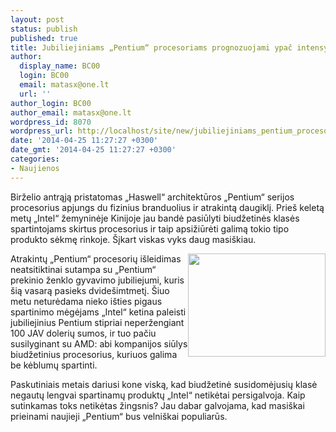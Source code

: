 ```yaml
---
layout: post
status: publish
published: true
title: Jubiliejiniams „Pentium“ procesoriams prognozuojami ypač intensyvūs pardavimai
author:
  display_name: BC00
  login: BC00
  email: matasx@one.lt
  url: ''
author_login: BC00
author_email: matasx@one.lt
wordpress_id: 8070
wordpress_url: http://localhost/site/new/jubiliejiniams_pentium_procesoriams_prognozuojami_ypac_intensyvus_pardavimai/
date: '2014-04-25 11:27:27 +0300'
date_gmt: '2014-04-25 11:27:27 +0300'
categories:
- Naujienos
---
```

<p>
	Birželio antrąją pristatomas &bdquo;Haswell&ldquo; architektūros &bdquo;Pentium&ldquo; serijos procesorius apjungs du fizinius branduolius ir atrakintą daugiklį. Prie&scaron; keletą metų &bdquo;Intel&ldquo; žemyninėje Kinijoje jau bandė pasiūlyti biudžetinės klasės spartintojams skirtus procesorius ir taip apsižiūrėti galimą tokio tipo produkto sėkmę rinkoje. &Scaron;įkart viskas vyks daug masi&scaron;kiau.</p>
<p>
	<img alt="" src="http://technews.lt/userfiles/Intelpentiumlogo.jpg" style="width: 220px; height: 165px; float: right;" />Atrakintų &bdquo;Pentium&ldquo; procesorių i&scaron;leidimas neatsitiktinai sutampa su &bdquo;Pentium&ldquo; prekinio ženklo gyvavimo jubiliejumi, kuris &scaron;ią vasarą pasieks dvide&scaron;imtmetį. &Scaron;iuo metu neturėdama nieko i&scaron;ties pigaus spartinimo mėgėjams &bdquo;Intel&ldquo; ketina paleisti jubiliejinius Pentium stipriai neperžengiant 100 JAV dolerių sumos, ir tuo pačiu susilyginant su AMD: abi kompanijos siūlys biudžetinius procesorius, kuriuos galima be kėblumų spartinti.</p>
<p>
	Paskutiniais metais dariusi kone viską, kad biudžetinė susidomėjusių klasė negautų lengvai spartinamų produktų &bdquo;Intel&ldquo; netikėtai persigalvoja. Kaip sutinkamas toks netikėtas žingsnis? Jau dabar galvojama, kad masi&scaron;kai prieinami naujieji &bdquo;Pentium&ldquo; bus velni&scaron;kai populiarūs.</p>
